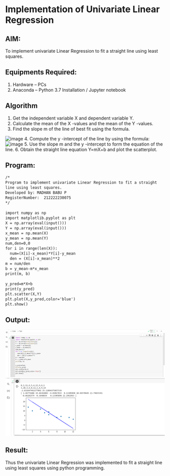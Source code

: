# Implementation of Univariate Linear Regression
## AIM:
To implement univariate Linear Regression to fit a straight line using least squares.

## Equipments Required:
1. Hardware – PCs
2. Anaconda – Python 3.7 Installation / Jupyter notebook

## Algorithm
1. Get the independent variable X and dependent variable Y.
2. Calculate the mean of the X -values and the mean of the Y -values.
3. Find the slope m of the line of best fit using the formula. 
<img width="231" alt="image" src="https://user-images.githubusercontent.com/93026020/192078527-b3b5ee3e-992f-46c4-865b-3b7ce4ac54ad.png">
4. Compute the y -intercept of the line by using the formula:
<img width="148" alt="image" src="https://user-images.githubusercontent.com/93026020/192078545-79d70b90-7e9d-4b85-9f8b-9d7548a4c5a4.png">
5. Use the slope m and the y -intercept to form the equation of the line.
6. Obtain the straight line equation Y=mX+b and plot the scatterplot.

## Program:
```
/*
Program to implement univariate Linear Regression to fit a straight line using least squares.
Developed by: MADHAN BABU P
RegisterNumber:  212222230075
*/

import numpy as np
import matplotlib.pyplot as plt
X = np.array(eval(input()))
Y = np.array(eval(input()))
x_mean = np.mean(X)
y_mean = np.mean(Y)
num,den=0,0
for i in range(len(X)):
  num=(X[i]-x_mean)*Y[i]-y_mean
  den = (X[i]-x_mean)**2
m = num/den
b = y_mean-m*x_mean
print(m, b)

y_pred=m*X+b
print(y_pred)
plt.scatter(X,Y)
plt.plot(X,y_pred,color='blue')
plt.show()

```

## Output:
![output](./noi.png)
![output](./pn.png)

## Result:
Thus the univariate Linear Regression was implemented to fit a straight line using least squares using python programming.
